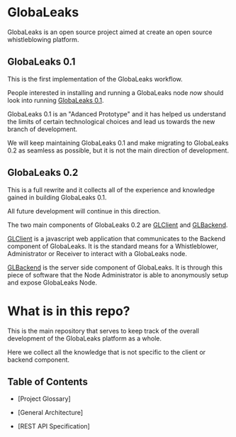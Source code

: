 # GlobaLeaks

GlobaLeaks is an open source project aimed at create an open source
whistleblowing platform.

## GlobaLeaks 0.1

This is the first implementation of the GlobaLeaks workflow.

People interested in installing and running a GlobaLeaks node *now* should look
into running [GlobaLeaks 0.1](https://github.com/globaleaks/GlobaLeaks-0.1.git).

GlobaLeaks 0.1 is an "Adanced Prototype" and it has helped us understand the
limits of certain technological choices and lead us towards the new branch of
development.

We will keep maintaining GlobaLeaks 0.1 and make migrating to GlobaLeaks 0.2 as
seamless as possible, but it is not the main direction of development.

## GlobaLeaks 0.2

This is a full rewrite and it collects all of the experience and knowledge
gained in building GlobaLeaks 0.1.

All future development will continue in this direction.

The two main components of GlobaLeaks 0.2 are
[GLClient](https://github.com/globaleaks/GLClient.git) and
[GLBackend](https://github.com/globaleaks/GLBackend.git).

[GLClient](https://github.com/globaleaks/GLClient.git) is a javascript web
application that communicates to the Backend component of GlobaLeaks. It is the
standard means for a Whistleblower, Administrator or Receiver to interact with
a GlobaLeaks node.

[GLBackend](https://github.com/globaleaks/GLBackend.git) is the server side
component of GlobaLeaks. It is through this piece of software that the Node
Administrator is able to anonymously setup and expose GlobaLeaks Node.

# What is in this repo?

This is the main repository that serves to keep track of the overall
development of the GlobaLeaks platform as a whole.

Here we collect all the knowledge that is not specific to the client or backend
component.

## Table of Contents

* [Project Glossary]

* [General Architecture]

* [REST API Specification]

